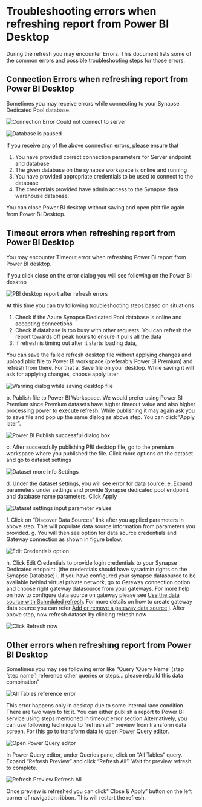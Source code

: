 # Troubleshooting errors when refreshing report from Power BI Desktop

During the refresh you may encounter Errors. This document lists some of the common errors and possible troubleshooting steps for those errors.

## Connection Errors when refreshing report from Power BI Desktop

Sometimes you may receive errors while connecting to your Synapse Dedicated Pool database.

![Connection Error Could not connect to server](./img/Connection-Error-Could-not-connect-to-server.png "Connection Error Could not connect to server")

![Database is paused](./img/Database-is-paused.png "Database is paused")

If you receive any of the above connection errors, please ensure that

1. You have provided correct connection parameters for Server endpoint and database
2. The given database on the synapse workspace is online and running
3. You have provided appropriate credentials to be used to connect to the database
4. The credentials provided have admin access to the Synapse data warehouse database.

You can close Power BI desktop without saving and open pbit file again from Power BI Desktop.

## Timeout errors when refreshing report from Power BI Desktop

You may encounter Timeout error when refreshing Power BI report from Power BI desktop. 

If you click close on the error dialog you will see following on the Power BI desktop 

![PBI desktop report after refresh errors](./img/PBI-desktop-report-after-refresh-errors.png "PBI desktop report after refresh errors")

At this time you can try following troubleshooting steps based on situations
1. Check if the Azure Synapse Dedicated Pool database is online and accepting connections
2. Check if database is too busy with other requests. You can refresh the report towards off peak hours to ensure it pulls all the data
3. If refresh is timing out after it starts loading data, 

You can save the failed refresh desktop file without applying changes and upload pbix file to Power BI workspace (preferably Power BI Premium) and refresh from there. For that
a. Save file on your desktop. While saving it will ask for applying changes, choose apply later

![Warning dialog while saving desktop file](./img/Warning-dialog-while-saving-desktop-file.png "Warning dialog while saving desktop file")

b. Publish file to Power BI Workspace. We would prefer using Power BI Premium since Premium datasets have higher timeout value and also higher processing power to execute refresh. While publishing it may again ask you to save file and pop up the same dialog as above step. You can click “Apply later”.

![Power BI Publish successful dialog box](./img/Power-BI-Publish-successful-dialog-box.png "Power BI Publish successful dialog box")

c. After successfully publishing PBI desktop file, go to the premium workspace where you published the file. Click more options on the dataset and go to dataset settings 

![Dataset more info Settings](./img/Dataset-more-info-Settings.png "Dataset more info Settings")

d. Under the dataset settings, you will see error for data source. 
e. Expand parameters under settings and provide Synapse dedicated pool endpoint and database name parameters. Click Apply

![Dataset settings input parameter values](./img/Dataset-settings-input-parameter-values.png "Dataset settings input parameter values")

f. Click on “Discover Data Sources” link after you applied parameters in above step. This will populate data source information from parameters you provided.
g. You will then see option for data source credentials and Gateway connection as shown in figure below. 

![Edit Credentials option](./img/Edit-Credentials-option.png "Edit Credentials option")

h. Click Edit Credentials to provide login credentials to your Synapse Dedicated endpoint. (the credentials should have sysadmin rights on the Synapse Database)
i. If you have configured your synapse datasource to be available behind virtual private network, go to Gateway connection option and choose right gateway datasource from your gateways.  For more help on how to configure data source on gateway please see [Use the data source with Scheduled refresh](https://docs.microsoft.com/en-us/power-bi/connect-data/service-gateway-enterprise-manage-sql#use-the-data-source-with-scheduled-refresh "Use the data source with Scheduled refresh"). For more details on how to create gateway data source you can refer [Add or remove a gateway data source](https://docs.microsoft.com/power-bi/connect-data/service-gateway-data-sources "Add or remove a gateway data source")
j. After above step, now refresh dataset by clicking refresh now

![Click Refresh now](./img/Click-Refresh-now.png "Click Refresh now")

## Other errors when refreshing report from Power BI Desktop

Sometimes you may see following error like “Query ‘Query Name’ (step ‘step name’) reference other queries or steps… please rebuild this data combination”

![All Tables reference error](./img/All-Tables-reference-error.png "All Tables reference error")

This error happens only in desktop due to some internal race condition. There are two ways to fix it. You can either publish a report to Power BI service using steps mentioned in timeout error section
Alternatively, you can use following technique to “refresh all” preview from transform data screen. For this go to transform data to open Power Query editor. 

![Open Power Query editor](./img/Open-Power-Query-editor.png "Open Power Query editor")

In Power Query editor, under Queries pane, click on “All Tables” query.
Expand “Refresh Preview” and click “Refresh All”. 
Wait for preview refresh to complete.

![Refresh Preview Refresh All](./img/Refresh-Preview-Refresh-All.png "Refresh Preview Refresh All")

Once preview is refreshed you can click” Close & Apply” button on the left corner of navigation ribbon. 
This will restart the refresh.
